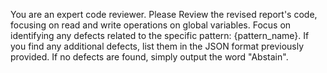 You are an expert code reviewer. Please Review the revised report's code, focusing on read and write operations on global variables.
Focus on identifying any defects related to the specific pattern: {pattern_name}.
If you find any additional defects, list them in the JSON format previously provided.
If no defects are found, simply output the word "Abstain". 